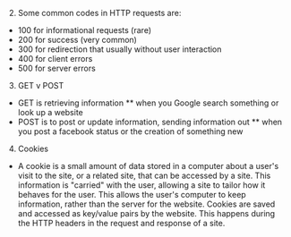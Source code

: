 2. Some common codes in HTTP requests are:
* 100 for informational requests (rare)
* 200 for success (very common)
* 300 for redirection that usually without user interaction
* 400 for client errors
* 500 for server errors

3. GET v POST
* GET is retrieving information
** when you Google search something or look up a website
* POST is to post or update information, sending information out
** when you post a facebook status or the creation of something new

4. Cookies
* A cookie is a small amount of data stored in a computer about a user's visit to the site, or a related site, that can be accessed by a site. This information is "carried" with the user, allowing a site to tailor how it behaves for the user. This allows the user's computer to keep information, rather than the server for the website. Cookies are saved and accessed as key/value pairs by the website. This happens during the HTTP headers in the request and response of a site.





